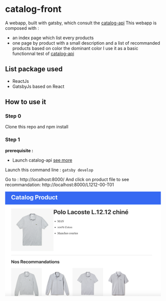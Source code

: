 # catalog-front
A webapp, built with gatsby, which consult the [catalog-api](https://github.com/bulteau/catalog-api)
This webapp is composed with :
- an index page which list every products
- one page by product with a small description and a list of recommanded products based on color the dominant color
I use it as a basic functionnal test of [catalog-api](https://github.com/bulteau/catalog-api)

## List package used
- ReactJs
- GatsbyJs based on React

## How to use it

### Step 0
Clone this repo and npm install

### Step 1
**prerequisite :**
- Launch catalog-api [see more](https://github.com/bulteau/catalog-api)

Launch this command line : `gatsby develop`

Go to : http://localhost:8000/
And click on product file to see recommandation: http://localhost:8000/L1212-00-T01

![Recommandations](/tmp/screenshot.png "Grey Recommandations")
